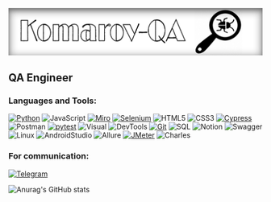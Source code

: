 ![Header](https://github.com/DenisKomarov-QA/DenisKomarov-QA/blob/main/assets/233.png)

## QA Engineer 

### Languages and Tools:
[![Python](https://img.shields.io/badge/-Python-ebe6e4??style=for-the-badge&logo=Python&logoColor=47c5fb)](https://github.com/DenisKomarov-QA/Python_TG_bot.git)
![JavaScript](https://img.shields.io/badge/-JavaScript-24292f??style=for-the-badge&logo=JavaScript&logoColor=fff600)
[![Miro](https://img.shields.io/badge/-Miro-24292f??style=for-the-badge&logo=Miro&logoColor=ff6c36)](https://miro.com/app/board/uXjVP_77u_w=/)
[![Selenium](https://img.shields.io/badge/-Selenium-24292f??style=for-the-badge&logo=Selenium&logoColor=00bf0d)](https://github.com/DenisKomarov-QA/python_selenium.git)
![HTML5](https://img.shields.io/badge/-HTML5-24292f??style=for-the-badge&logo=html5&logoColor=f68442)
![CSS3](https://img.shields.io/badge/-CSS3-24292f??style=for-the-badge&logo=css3&logoColor=265eaa)
[![Cypress](https://img.shields.io/badge/-Cypress-24292f??style=for-the-badge&logo=Cypress&logoColor=d2d2d2)](https://github.com/DenisKomarov-QA/JS-Cypress.git)
![Postman](https://img.shields.io/badge/-Postman-24292f??style=for-the-badge&logo=Postman&logoColor=ff6c36)
[![pytest](https://img.shields.io/badge/-pytest-24292f??style=for-the-badge&logo=pytest&logoColor=0099d9)](https://github.com/DenisKomarov-QA/Python_Pytest_Requests.git)
![Visual](https://img.shields.io/badge/-Visual_Studio_Code-24292f??style=for-the-badge&logo=Visualstudiocode&logoColor=47c5fb)
![DevTools](https://img.shields.io/badge/-DevTools-24292f??style=for-the-badge&logo=googlechrome&logoColor=fff600)
[![Git](https://img.shields.io/badge/-Git-24292f??style=for-the-badge&logo=Git&logoColor=f43010)](https://github.com/DenisKomarov-QA)
![SQL](https://img.shields.io/badge/-SQL-24292f??style=for-the-badge&logo=postgresql&logoColor=0487af)
![Notion](https://img.shields.io/badge/-Notion-24292f??style=for-the-badge&logo=Notion&logoColor=ffffff)
![Swagger](https://img.shields.io/badge/-Swagger-24292f??style=for-the-badge&logo=Swagger&logoColor=0cff00)
![Linux](https://img.shields.io/badge/-Linux-24292f??style=for-the-badge&logo=linux&logoColor=ffffff)
![AndroidStudio](https://img.shields.io/badge/-AndroidStudio-24292f??style=for-the-badge&logo=androidstudio&logoColor=79ae42)
![Allure](https://img.shields.io/badge/-Allure-24292f??style=for-the-badge&logo=Allurer&logoColor=0cff00)
[![JMeter](https://img.shields.io/badge/-JMeter-24292f??style=for-the-badge&logo=JMeter&logoColor=ffffff)](https://github.com/DenisKomarov-QA/Jmeter.git)
![Charles](https://img.shields.io/badge/-Charles-24292f??style=for-the-badge&logo=Charles&logoColor=79ae42)

### For communication:
[![Telegram](https://img.shields.io/badge/-Telegram-24292f??style=for-the-badge&logo=Telegram&logoColor=47c5fb)](https://t.me/Deniskomarow)

![Anurag's GitHub stats](https://github-readme-stats.vercel.app/api?username=DenisKomarov-QA&hide=issues,contribs&show_icons=true&theme=codeSTACKr)
